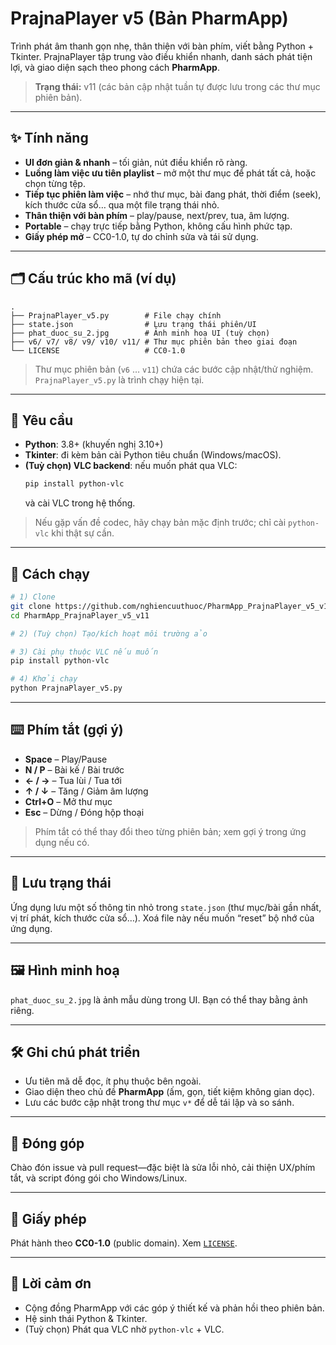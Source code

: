 # PrajnaPlayer v5 (Bản PharmApp)

Trình phát âm thanh gọn nhẹ, thân thiện với bàn phím, viết bằng Python + Tkinter. PrajnaPlayer tập trung vào điều khiển nhanh, danh sách phát tiện lợi, và giao diện sạch theo phong cách **PharmApp**.

> **Trạng thái:** v11 (các bản cập nhật tuần tự được lưu trong các thư mục phiên bản).

---

## ✨ Tính năng

- **UI đơn giản & nhanh** – tối giản, nút điều khiển rõ ràng.
- **Luồng làm việc ưu tiên playlist** – mở một thư mục để phát tất cả, hoặc chọn từng tệp.
- **Tiếp tục phiên làm việc** – nhớ thư mục, bài đang phát, thời điểm (seek), kích thước cửa sổ… qua một file trạng thái nhỏ.
- **Thân thiện với bàn phím** – play/pause, next/prev, tua, âm lượng.
- **Portable** – chạy trực tiếp bằng Python, không cấu hình phức tạp.
- **Giấy phép mở** – CC0-1.0, tự do chỉnh sửa và tái sử dụng.

---

## 🗂 Cấu trúc kho mã (ví dụ)

```
.
├── PrajnaPlayer_v5.py        # File chạy chính
├── state.json                # Lưu trạng thái phiên/UI
├── phat_duoc_su_2.jpg        # Ảnh minh hoạ UI (tuỳ chọn)
├── v6/ v7/ v8/ v9/ v10/ v11/ # Thư mục phiên bản theo giai đoạn
└── LICENSE                   # CC0-1.0
```

> Thư mục phiên bản (`v6` … `v11`) chứa các bước cập nhật/thử nghiệm. `PrajnaPlayer_v5.py` là trình chạy hiện tại.

---

## 🔧 Yêu cầu

- **Python**: 3.8+ (khuyến nghị 3.10+)
- **Tkinter**: đi kèm bản cài Python tiêu chuẩn (Windows/macOS).
- **(Tuỳ chọn) VLC backend**: nếu muốn phát qua VLC:
  ```bash
  pip install python-vlc
  ```
  và cài VLC trong hệ thống.

> Nếu gặp vấn đề codec, hãy chạy bản mặc định trước; chỉ cài `python-vlc` khi thật sự cần.

---

## 🚀 Cách chạy

```bash
# 1) Clone
git clone https://github.com/nghiencuuthuoc/PharmApp_PrajnaPlayer_v5_v11.git
cd PharmApp_PrajnaPlayer_v5_v11

# 2) (Tuỳ chọn) Tạo/kích hoạt môi trường ảo

# 3) Cài phụ thuộc VLC nếu muốn
pip install python-vlc

# 4) Khởi chạy
python PrajnaPlayer_v5.py
```

---

## ⌨️ Phím tắt (gợi ý)

- **Space** – Play/Pause  
- **N / P** – Bài kế / Bài trước  
- **← / →** – Tua lùi / Tua tới  
- **↑ / ↓** – Tăng / Giảm âm lượng  
- **Ctrl+O** – Mở thư mục  
- **Esc** – Dừng / Đóng hộp thoại

> Phím tắt có thể thay đổi theo từng phiên bản; xem gợi ý trong ứng dụng nếu có.

---

## 💾 Lưu trạng thái

Ứng dụng lưu một số thông tin nhỏ trong `state.json` (thư mục/bài gần nhất, vị trí phát, kích thước cửa sổ…). Xoá file này nếu muốn “reset” bộ nhớ của ứng dụng.

---

## 🖼 Hình minh hoạ

`phat_duoc_su_2.jpg` là ảnh mẫu dùng trong UI. Bạn có thể thay bằng ảnh riêng.

---

## 🛠 Ghi chú phát triển

- Ưu tiên mã dễ đọc, ít phụ thuộc bên ngoài.
- Giao diện theo chủ đề **PharmApp** (ấm, gọn, tiết kiệm không gian dọc).
- Lưu các bước cập nhật trong thư mục `v*` để dễ tái lập và so sánh.

---

## 🤝 Đóng góp

Chào đón issue và pull request—đặc biệt là sửa lỗi nhỏ, cải thiện UX/phím tắt, và script đóng gói cho Windows/Linux.

---

## 📜 Giấy phép

Phát hành theo **CC0-1.0** (public domain). Xem [`LICENSE`](./LICENSE).

---

## 🙏 Lời cảm ơn

- Cộng đồng PharmApp với các góp ý thiết kế và phản hồi theo phiên bản.
- Hệ sinh thái Python & Tkinter.
- (Tuỳ chọn) Phát qua VLC nhờ `python-vlc` + VLC.
